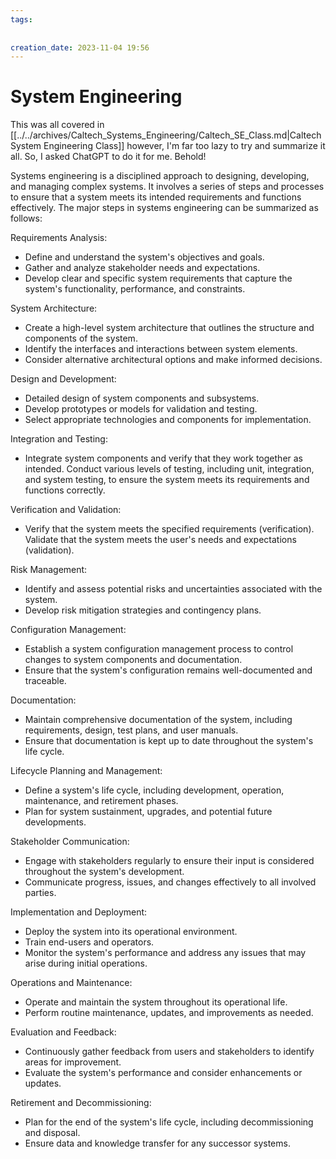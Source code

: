 ```yaml
---
tags:
  
  
creation_date: 2023-11-04 19:56
---
```

# System Engineering

This was all covered in [[../../archives/Caltech_Systems_Engineering/Caltech_SE_Class.md|Caltech System Engineering Class]] however, I'm far too lazy to try and summarize it all. So, I asked ChatGPT to do it for me. Behold!

Systems engineering is a disciplined approach to designing, developing, and managing complex systems. It involves a series of steps and processes to ensure that a system meets its intended requirements and functions effectively. The major steps in systems engineering can be summarized as follows:

Requirements Analysis:
* Define and understand the system's objectives and goals.
* Gather and analyze stakeholder needs and expectations.
* Develop clear and specific system requirements that capture the system's functionality, performance, and constraints.

System Architecture:
* Create a high-level system architecture that outlines the structure and components of the system.
* Identify the interfaces and interactions between system elements.
* Consider alternative architectural options and make informed decisions.

Design and Development:
* Detailed design of system components and subsystems.
* Develop prototypes or models for validation and testing.
* Select appropriate technologies and components for implementation.
	
Integration and Testing:
* Integrate system components and verify that they work together as intended.        Conduct various levels of testing, including unit, integration, and system testing, to ensure the system meets its requirements and functions correctly.

Verification and Validation:
* Verify that the system meets the specified requirements (verification).
        Validate that the system meets the user's needs and expectations (validation).

Risk Management:
* Identify and assess potential risks and uncertainties associated with the system.
* Develop risk mitigation strategies and contingency plans.

Configuration Management:
* Establish a system configuration management process to control changes to system components and documentation.
* Ensure that the system's configuration remains well-documented and traceable.

Documentation:
* Maintain comprehensive documentation of the system, including requirements, design, test plans, and user manuals.
* Ensure that documentation is kept up to date throughout the system's life cycle.

Lifecycle Planning and Management:
* Define a system's life cycle, including development, operation, maintenance, and retirement phases.
* Plan for system sustainment, upgrades, and potential future developments.

Stakeholder Communication:
* Engage with stakeholders regularly to ensure their input is considered throughout the system's development.
* Communicate progress, issues, and changes effectively to all involved parties.

Implementation and Deployment:
* Deploy the system into its operational environment.
* Train end-users and operators.
* Monitor the system's performance and address any issues that may arise during initial operations.

Operations and Maintenance:
* Operate and maintain the system throughout its operational life.
* Perform routine maintenance, updates, and improvements as needed.

Evaluation and Feedback:
* Continuously gather feedback from users and stakeholders to identify areas for improvement.
* Evaluate the system's performance and consider enhancements or updates.

Retirement and Decommissioning:
* Plan for the end of the system's life cycle, including decommissioning and disposal.
* Ensure data and knowledge transfer for any successor systems.